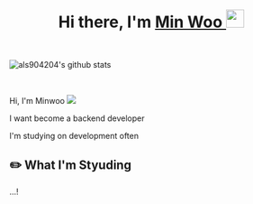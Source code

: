 <h1 align="center">Hi there, I'm <a href="https://velog.io/@minu1117" target="_blank">Min Woo </a>  <img
src="https://https://github.com/blackcater/blackcater/raw/main/images/Hi.gif" height="32" /></h1>



<br/>

![als904204's github stats](https://github-readme-stats.vercel.app/api?username=als904204&show_icons=true)

<br />

Hi, I'm Minwoo  <a href="https://hits.seeyoufarm.com"><img src="https://hits.seeyoufarm.com/api/count/incr/badge.svg?url=https%3A%2F%2Fgithub.com%2Fals904204%2Fhit-counter&count_bg=%2379C83D&title_bg=%23555555&icon=&icon_color=%23E7E7E7&title=hits&edge_flat=false"/></a>

I want become a backend developer

I'm studying on development often


## ✏️ What I'm Styuding
...!

